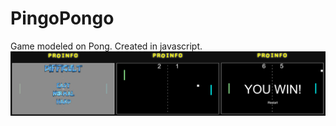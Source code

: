 # PingoPongo
Game modeled on Pong. Created in javascript.
![](https://github.com/adasko86/pingopongo/blob/master/a_.bmp)
